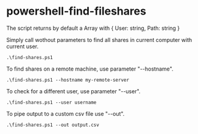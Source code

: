 # powershell-find-fileshares

The script returns by default a Array with { User: string, Path: string }


Simply call wothout parameters to find all shares in current computer with current user.

    .\find-shares.ps1

To find shares on a remote machine, use parameter "--hostname".

    .\find-shares.ps1 --hostname my-remote-server

To check for a different user, use parameter "--user".

    .\find-shares.ps1 --user username

To pipe output to a custom csv file use "--out".

    .\find-shares.ps1 --out output.csv